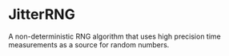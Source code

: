 # JitterRNG
A non-deterministic RNG algorithm that uses high precision time measurements as a source for random numbers.
